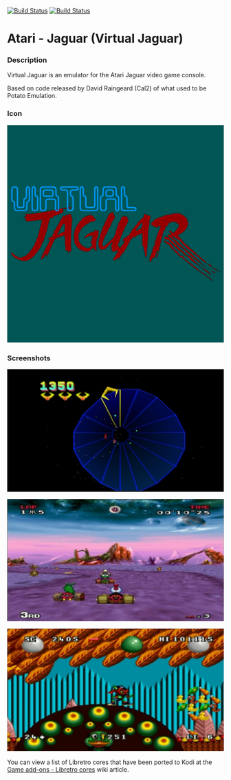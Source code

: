 [![Build Status](https://travis-ci.org/kodi-game/game.libretro.virtualjaguar.svg?branch=master)](https://travis-ci.org/kodi-game/game.libretro.virtualjaguar)
[![Build Status](https://ci.appveyor.com/api/projects/status/github/kodi-game/game.libretro.virtualjaguar?svg=true)](https://ci.appveyor.com/project/kodi-game/game-libretro-virtualjaguar)

# Atari - Jaguar (Virtual Jaguar)

### Description
Virtual Jaguar is an emulator for the Atari Jaguar video game console.

Based on code released by David Raingeard (Cal2) of what used to be Potato Emulation.

### Icon

![Icon](game.libretro.virtualjaguar/resources/icon.png)

### Screenshots

![Screenshot](game.libretro.virtualjaguar/resources/screenshot-01.jpg)

![Screenshot](game.libretro.virtualjaguar/resources/screenshot-02.jpg)

![Screenshot](game.libretro.virtualjaguar/resources/screenshot-03.jpg)

You can view a list of Libretro cores that have been ported to Kodi at the [Game add-ons - Libretro cores](https://kodi.wiki/view/Game_add-ons#Libretro_cores) wiki article.
